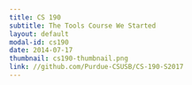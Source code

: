 ```yaml
---
title: CS 190
subtitle: The Tools Course We Started
layout: default
modal-id: cs190
date: 2014-07-17
thumbnail: cs190-thumbnail.png
link: //github.com/Purdue-CSUSB/CS-190-S2017
---
```

